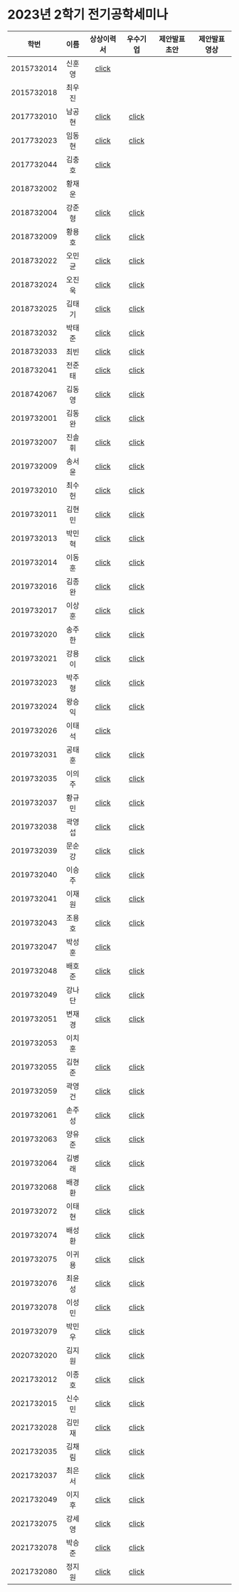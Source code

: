 # 2023년 2학기 전기공학세미나

|학번|이름|상상이력서|우수기업|제안발표초안|제안발표영상|
|:--:|:--:|:--:|:--:|:--:|:--:|
|2015732014|신훈영|[click](https://github.com/Jun-ga/electrical_engineering_seminar/files/13656048/2015732014UA_._.pdf)||
|2015732018|최우진|||
|2017732010|남공현|[click](https://github.com/Jun-ga/electrical_engineering_seminar/files/13656061/2017732010UA_._._2017732010_.pdf)|[click](https://github.com/Jun-ga/electrical_engineering_seminar/files/13656343/2017732010UA_._._2017732010_.pdf)|
|2017732023|임동현|[click](https://github.com/Jun-ga/electrical_engineering_seminar/files/13656062/2017732023UA_._2017732023_.pdf)|[click](https://github.com/Jun-ga/electrical_engineering_seminar/files/13656224/2017732023UA_._2017732023.pdf)|
|2017732044|김충호|[click](https://github.com/Jun-ga/electrical_engineering_seminar/files/13656064/2017732044UA_._.pdf)||
|2018732002|황재운|||
|2018732004|강준형|[click](https://github.com/Jun-ga/electrical_engineering_seminar/files/13656068/2018732004UA_._2018732004_._.pdf)|[click](https://github.com/Jun-ga/electrical_engineering_seminar/files/13656225/2018732004UA_._2018732004_.pdf)|
|2018732009|황용호|[click](https://github.com/Jun-ga/electrical_engineering_seminar/files/13656077/2018732009UA_._._2018732009_.-.Colaboratory.pdf)|[click](https://github.com/Jun-ga/electrical_engineering_seminar/files/13656226/2018732009UA_._._.2018732009_.pdf)|
|2018732022|오민균|[click](https://github.com/Jun-ga/electrical_engineering_seminar/files/13656079/2018732022UA_._.ipynb.-.Colaboratory.pdf)|[click](https://github.com/Jun-ga/electrical_engineering_seminar/files/13656228/2018732022UA_._2018732022_.pdf)|
|2018732024|오진욱|[click](https://github.com/Jun-ga/electrical_engineering_seminar/files/13656085/2018732024UA_._2018732024_._.1.pdf)|[click](https://github.com/Jun-ga/electrical_engineering_seminar/files/13656229/2018732024UA_._2018732024_._.pdf)|
|2018732025|김태기|[click](https://github.com/Jun-ga/electrical_engineering_seminar/files/13656087/2018732025UA_._._.pdf)|[click](https://github.com/Jun-ga/electrical_engineering_seminar/files/13656231/2018732025UA_._._._2018732025.pdf)|
|2018732032|박태준|[click](https://github.com/Jun-ga/electrical_engineering_seminar/files/13656089/2018732032UA_._._2018732032_._.pdf)|[click](https://github.com/Jun-ga/electrical_engineering_seminar/files/13656233/2018732032UA_._2018732032_._._.pdf)|
|2018732033|최빈|[click](https://github.com/Jun-ga/electrical_engineering_seminar/files/13656091/2018732033UA_._2018732033_._.pdf)|[click](https://github.com/Jun-ga/electrical_engineering_seminar/files/13656235/2018732033UA_._.-.2018732033.pdf)|
|2018732041|전준태|[click](https://github.com/Jun-ga/electrical_engineering_seminar/files/13656092/2018732041UA_._2018732041.pdf)|[click](https://github.com/Jun-ga/electrical_engineering_seminar/files/13656236/2018732041UA_._2018732041_.pdf)|
|2018742067|김동영|[click](https://github.com/Jun-ga/electrical_engineering_seminar/files/13656097/2018742067UA_._._._2018742067.pdf)|[click](https://github.com/Jun-ga/electrical_engineering_seminar/files/13656237/2018742067UA_._._2018742067_.pdf)|
|2019732001|김동완|[click](https://github.com/Jun-ga/electrical_engineering_seminar/files/13656098/2019732001UA_._2019732001_._.pdf)|[click](https://github.com/Jun-ga/electrical_engineering_seminar/files/13656238/2019732001UA_._2019732001_._.pdf)|
|2019732007|진솔휘|[click](https://github.com/Jun-ga/electrical_engineering_seminar/files/13656099/2019732007UA_._._.pdf)|[click](https://github.com/Jun-ga/electrical_engineering_seminar/files/13656240/2019732007UA_._._2019732007_.pdf)|
|2019732009|송서윤|[click](https://github.com/Jun-ga/electrical_engineering_seminar/files/13656101/2019732009UA_._._2019732009_.pdf)|[click](https://github.com/Jun-ga/electrical_engineering_seminar/files/13656242/2019732009UA_._._2019732009_.pdf)|
|2019732010|최수헌|[click](https://github.com/Jun-ga/electrical_engineering_seminar/files/13656103/2019732010UA_._._2019732010_.pdf)|[click](https://github.com/Jun-ga/electrical_engineering_seminar/files/13656243/2019732010UA_._._2019732010_.pdf)|
|2019732011|김현민|[click](https://github.com/Jun-ga/electrical_engineering_seminar/files/13656105/2019732011UA_._2019732011_._.pdf)|[click](https://github.com/Jun-ga/electrical_engineering_seminar/files/13656244/2019732011UA_._2019732011_._.pdf)|
|2019732013|박민혁|[click](https://github.com/Jun-ga/electrical_engineering_seminar/files/13656106/2019732013UA_._._2019732013_.pdf)|[click](https://github.com/Jun-ga/electrical_engineering_seminar/files/13656245/2019732013UA_._._2019732013_.pdf)|
|2019732014|이동훈|[click](https://github.com/Jun-ga/electrical_engineering_seminar/files/13656108/2019732014UA_._2019732014_.pdf)|[click](https://github.com/Jun-ga/electrical_engineering_seminar/files/13656247/2019732014UA_._2019732014_._.pdf)|
|2019732016|김종완|[click](https://github.com/Jun-ga/electrical_engineering_seminar/files/13656110/2019732016UA_._.-.pdf)|[click](https://github.com/Jun-ga/electrical_engineering_seminar/files/13656249/2019732016UA_._.-2019732016.pdf)|
|2019732017|이상훈|[click](https://github.com/Jun-ga/electrical_engineering_seminar/files/13656122/2019732017UA_._._2019732017_.pdf)|[click](https://github.com/Jun-ga/electrical_engineering_seminar/files/13656250/2019732017UA_._._2019732017_.pdf)|
|2019732020|송주한|[click](https://github.com/Jun-ga/electrical_engineering_seminar/files/13656124/2019732020UA_._.pdf)|[click](https://github.com/Jun-ga/electrical_engineering_seminar/files/13656251/2019732020UA_._.pdf)|
|2019732021|강용이|[click](https://github.com/Jun-ga/electrical_engineering_seminar/files/13656125/2019732021UA_._._2019732021_.pdf)|[click](https://github.com/Jun-ga/electrical_engineering_seminar/files/13656252/2019732021UA_._._2019732021_.pdf)|
|2019732023|박주형|[click](https://github.com/Jun-ga/electrical_engineering_seminar/files/13656127/2019732023UA_._2019732023_._README.pdf)|[click](https://github.com/Jun-ga/electrical_engineering_seminar/files/13656256/2019732023UA_._2019732023_._.pdf)|
|2019732024|왕승익|[click](https://github.com/Jun-ga/electrical_engineering_seminar/files/13656128/2019732024UA_._.pdf)|[click](https://github.com/Jun-ga/electrical_engineering_seminar/files/13656255/2019732024UA_._.pdf)|
|2019732026|이태석|[click](https://github.com/Jun-ga/electrical_engineering_seminar/files/13656131/2019732026UA_._._.pdf)||
|2019732031|공태훈|[click](https://github.com/Jun-ga/electrical_engineering_seminar/files/13656132/2019732031UA_._2019732031_.pdf)|[click](https://github.com/Jun-ga/electrical_engineering_seminar/files/13656257/2019732031UA_._2019732031_._.pdf)|
|2019732035|이의주|[click](https://github.com/Jun-ga/electrical_engineering_seminar/files/13656134/2019732035UA_._.pdf)|[click](https://github.com/Jun-ga/electrical_engineering_seminar/files/13656258/2019732035UA_._.pdf)|
|2019732037|황규민|[click](https://github.com/Jun-ga/electrical_engineering_seminar/files/13656135/2019732037UA_._2019732037_._.pdf)|[click](https://github.com/Jun-ga/electrical_engineering_seminar/files/13656259/2019732037UA_._2019732037_._.pdf)|
|2019732038|곽영섭|[click](https://github.com/Jun-ga/electrical_engineering_seminar/files/13656137/2019732038UA_._2019732038_._.pdf)|[click](https://github.com/Jun-ga/electrical_engineering_seminar/files/13656261/2019732038UA_._2019732038_._._.pdf)|
|2019732039|문순강|[click](https://github.com/Jun-ga/electrical_engineering_seminar/files/13656138/2019732039UA_._2019732039_._.pdf)|[click](https://github.com/Jun-ga/electrical_engineering_seminar/files/13656262/2019732039UA_._2019732039.pdf)|
|2019732040|이승주|[click](https://github.com/Jun-ga/electrical_engineering_seminar/files/13656140/2019732040UA_._2019732040_._.pdf)|[click](https://github.com/Jun-ga/electrical_engineering_seminar/files/13656263/2019732040UA_._._._2019732040_.pdf)|
|2019732041|이재원|[click](https://github.com/Jun-ga/electrical_engineering_seminar/files/13656142/2019732041UA_._2019732041_.pdf)|[click](https://github.com/Jun-ga/electrical_engineering_seminar/files/13656264/2019732041UA_._._.pdf)|
|2019732043|조용호|[click](https://github.com/Jun-ga/electrical_engineering_seminar/files/13656144/2019732043UA_._.7320-3-1284-01._.pdf)|[click](https://github.com/Jun-ga/electrical_engineering_seminar/files/13656265/2019732043UA_._.pdf)|
|2019732047|박성훈|[click](https://github.com/Jun-ga/electrical_engineering_seminar/files/13656145/2019732047UA_._._2019732047_.pdf)||
|2019732048|배호준|[click](https://github.com/Jun-ga/electrical_engineering_seminar/files/13656146/2019732048UA_._portfolio.pdf)|[click](https://github.com/Jun-ga/electrical_engineering_seminar/files/13656267/2019732048UA_._.pdf)|
|2019732049|강나단|[click](https://github.com/Jun-ga/electrical_engineering_seminar/files/13656147/2019732049UA_._._2019732049_.pdf)|[click](https://github.com/Jun-ga/electrical_engineering_seminar/files/13656268/2019732049UA_._._2019732049_.pdf)|
|2019732051|변재경|[click](https://github.com/Jun-ga/electrical_engineering_seminar/files/13656148/2019732051UA_._.-.2019732051_.pdf)|[click](https://github.com/Jun-ga/electrical_engineering_seminar/files/13656272/2019732051UA_._.-.2019732051.pdf)|
|2019732053|이치훈|||
|2019732055|김현준|[click](https://github.com/Jun-ga/electrical_engineering_seminar/files/13656151/2019732055UA_._.2019732055.pdf)|[click](https://github.com/Jun-ga/electrical_engineering_seminar/files/13656273/2019732055UA_._.2019732055.pdf)|
|2019732059|곽영건|[click](https://github.com/Jun-ga/electrical_engineering_seminar/files/13656153/2019732059UA_._._2019732059_.pdf)|[click](https://github.com/Jun-ga/electrical_engineering_seminar/files/13656274/2019732059UA_._.pdf)|
|2019732061|손주성|[click](https://github.com/Jun-ga/electrical_engineering_seminar/files/13656154/2019732061UA_._._2019732061_.pdf)|[click](https://github.com/Jun-ga/electrical_engineering_seminar/files/13656275/2019732061UA_._._2019732061_.pdf)|
|2019732063|양유준|[click](https://github.com/Jun-ga/electrical_engineering_seminar/files/13656157/2019732049UA_._._2019732049_.pdf)|[click](https://github.com/Jun-ga/electrical_engineering_seminar/files/13656277/2019732063UA_._2019732063_._.pdf)|
|2019732064|김병래|[click](https://github.com/Jun-ga/electrical_engineering_seminar/files/13656158/2019732064UA_._2019732064_._.pdf)|[click](https://github.com/Jun-ga/electrical_engineering_seminar/files/13656278/2019732064UA_._.2_._2019732064_.pdf)|
|2019732068|배경환|[click](https://github.com/Jun-ga/electrical_engineering_seminar/files/13656159/2019732068UA_._2019732068_._.pdf)|[click](https://github.com/Jun-ga/electrical_engineering_seminar/files/13656280/2019732068UA_._._2019732068_.pdf)|
|2019732072|이태현|[click](https://github.com/Jun-ga/electrical_engineering_seminar/files/13656160/2019732072UA_._2019732072_.pdf)|[click](https://github.com/Jun-ga/electrical_engineering_seminar/files/13656281/2019732072UA_._2019732072_._.2.pdf)|
|2019732074|배성환|[click](https://github.com/Jun-ga/electrical_engineering_seminar/files/13656163/2019732074UA_._._._2019732074.pdf)|[click](https://github.com/Jun-ga/electrical_engineering_seminar/files/13656283/2019732074UA_._.pdf)|
|2019732075|이귀용|[click](https://github.com/Jun-ga/electrical_engineering_seminar/files/13656164/2019732075UA_._2019732075_._.pdf)|[click](https://github.com/Jun-ga/electrical_engineering_seminar/files/13656284/2019732075UA_._2019732075_._.pdf)|
|2019732076|최윤성|[click](https://github.com/Jun-ga/electrical_engineering_seminar/files/13656165/2019732076UA_._._2019732076_.pdf)|[click](https://github.com/Jun-ga/electrical_engineering_seminar/files/13656285/2019732076UA_._._2019732076_.pdf)|
|2019732078|이성민|[click](https://github.com/Jun-ga/electrical_engineering_seminar/files/13656166/2019732078UA_._._2019732078_.pdf)|[click](https://github.com/Jun-ga/electrical_engineering_seminar/files/13656288/2019732078UA_._._2019732078_.pdf)|
|2019732079|박민우|[click](https://github.com/Jun-ga/electrical_engineering_seminar/files/13656167/2019732079UA_._.pdf)|[click](https://github.com/Jun-ga/electrical_engineering_seminar/files/13656290/2019732079UA_._.pdf)|
|2020732020|김지원|[click](https://github.com/Jun-ga/electrical_engineering_seminar/files/13656169/2020732020UA_._._2020732020_.pdf)|[click](https://github.com/Jun-ga/electrical_engineering_seminar/files/13656291/2020732020UA_._._._2020732020.pdf)|
|2021732012|이종호|[click](https://github.com/Jun-ga/electrical_engineering_seminar/files/13656170/2021732012UA_._2021732012_._.pdf)|[click](https://github.com/Jun-ga/electrical_engineering_seminar/files/13656292/2021732012UA_._2021732012_.pdf)|
|2021732015|신수민|[click](https://github.com/Jun-ga/electrical_engineering_seminar/files/13656171/2021732015UA_._._2021732015_.pdf)|[click](https://github.com/Jun-ga/electrical_engineering_seminar/files/13656293/2021732015UA_._._2021732015_.pdf)|
|2021732028|김민재|[click](https://github.com/Jun-ga/electrical_engineering_seminar/files/13656172/2021732028UA_._.pdf)|[click](https://github.com/Jun-ga/electrical_engineering_seminar/files/13656294/2021732028UA_._.pdf)|
|2021732035|김채림|[click](https://github.com/Jun-ga/electrical_engineering_seminar/files/13656173/2021732035UA_._2021732035_.pdf)|[click](https://github.com/Jun-ga/electrical_engineering_seminar/files/13656295/2021732035UA_._2021732035_._HW_2.pdf)|
|2021732037|최은서|[click](https://github.com/Jun-ga/electrical_engineering_seminar/files/13656177/2021732037UA_._2021732037_._.pdf)|[click](https://github.com/Jun-ga/electrical_engineering_seminar/files/13656296/2021732037UA_._.pdf)|
|2021732049|이지후|[click](https://github.com/Jun-ga/electrical_engineering_seminar/files/13656178/2021732049UA_._.-.Colaboratory.pdf)|[click](https://github.com/Jun-ga/electrical_engineering_seminar/files/13656297/2021732049UA_._.pdf)|
|2021732075|강세영|[click](https://github.com/Jun-ga/electrical_engineering_seminar/files/13656179/2021732075UA_._._2021732075.pdf)|[click](https://github.com/Jun-ga/electrical_engineering_seminar/files/13656299/2021732075UA_._.pdf)|
|2021732078|박승준|[click](https://github.com/Jun-ga/electrical_engineering_seminar/files/13656180/2021732078UA_._._2021732078_.pdf)|[click](https://github.com/Jun-ga/electrical_engineering_seminar/files/13656301/2021732078UA_._._2021732078_.pdf)|
|2021732080|정지원|[click](https://github.com/Jun-ga/electrical_engineering_seminar/files/13656182/2021732080UA_._.-2021732080.pdf)|[click](https://github.com/Jun-ga/electrical_engineering_seminar/files/13656302/2021732080UA_._.pdf)|
